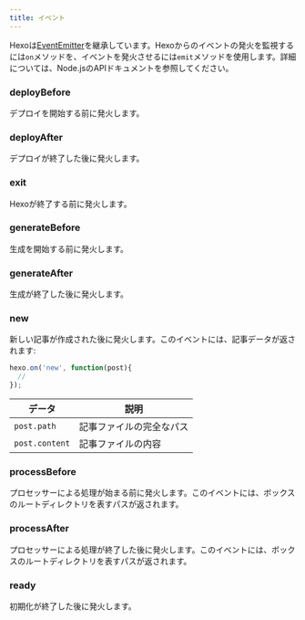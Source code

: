 ```yaml
---
title: イベント
---
```

Hexoは[EventEmitter]を継承しています。Hexoからのイベントの発火を監視するには`on`メソッドを、イベントを発火させるには`emit`メソッドを使用します。詳細については、Node.jsのAPIドキュメントを参照してください。

### deployBefore

デプロイを開始する前に発火します。

### deployAfter

デプロイが終了した後に発火します。

### exit

Hexoが終了する前に発火します。

### generateBefore

生成を開始する前に発火します。

### generateAfter

生成が終了した後に発火します。

### new

新しい記事が作成された後に発火します。このイベントには、記事データが返されます:

``` js
hexo.on('new', function(post){
  //
});
```

データ | 説明
--- | ---
`post.path` | 記事ファイルの完全なパス
`post.content` | 記事ファイルの内容

### processBefore

プロセッサーによる処理が始まる前に発火します。このイベントには、ボックスのルートディレクトリを表すパスが返されます。

### processAfter

プロセッサーによる処理が終了した後に発火します。このイベントには、ボックスのルートディレクトリを表すパスが返されます。

### ready

初期化が終了した後に発火します。

[EventEmitter]: https://nodejs.org/dist/latest/docs/api/events.html
